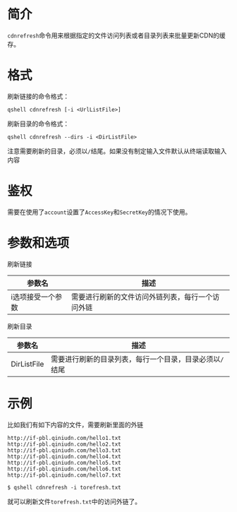 # 简介

`cdnrefresh`命令用来根据指定的文件访问列表或者目录列表来批量更新CDN的缓存。

# 格式

刷新链接的命令格式：

```
qshell cdnrefresh [-i <UrlListFile>]
```

刷新目录的命令格式：

```
qshell cdnrefresh --dirs -i <DirListFile>
```

注意需要刷新的目录，必须以`/`结尾。如果没有制定输入文件<UrlListFile>默认从终端读取输入内容

# 鉴权

需要在使用了`account`设置了`AccessKey`和`SecretKey`的情况下使用。

# 参数和选项

刷新链接

|参数名|描述|
|---------|-----------|
|i选项接受一个参数<UrlListFile>|需要进行刷新的文件访问外链列表，每行一个访问外链|

刷新目录

|参数名|描述|
|---------|-----------|
|DirListFile|需要进行刷新的目录列表，每行一个目录，目录必须以`/`结尾|

# 示例

比如我们有如下内容的文件，需要刷新里面的外链

```
http://if-pbl.qiniudn.com/hello1.txt
http://if-pbl.qiniudn.com/hello2.txt
http://if-pbl.qiniudn.com/hello3.txt
http://if-pbl.qiniudn.com/hello4.txt
http://if-pbl.qiniudn.com/hello5.txt
http://if-pbl.qiniudn.com/hello6.txt
http://if-pbl.qiniudn.com/hello7.txt
```

```
$ qshell cdnrefresh -i torefresh.txt
```

就可以刷新文件`torefresh.txt`中的访问外链了。
